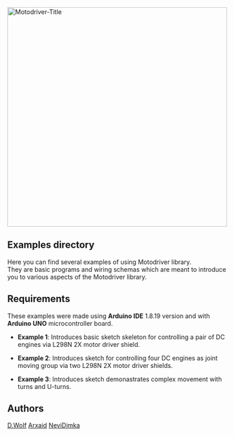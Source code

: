 <img src="https://i.imgur.com/l4UcX4U.png" alt="Motodriver-Title" width="500"/>

## Examples directory

Here you can find several examples of using Motodriver library.   
They are basic programs and wiring schemas which are meant to introduce you to various aspects of the Motodriver library.   

## Requirements

These examples were made using **Arduino IDE** 1.8.19 version and with **Arduino UNO** microcontroller board.   

* **Example 1**: Introduces basic sketch skeleton for controlling a pair of DC engines via L298N 2X motor driver shield.   

* **Example 2**: Introduces sketch for controlling four DC engines as joint moving group via two L298N 2X motor driver shields.   

* **Example 3**: Introduces sketch demonastrates complex movement with turns and U-turns.   

## Authors

[D.Wolf](https://github.com/Runsolar)
[Arxaid](https://github.com/Arxaid)
[NeviDimka](https://github.com/dmitrii591)